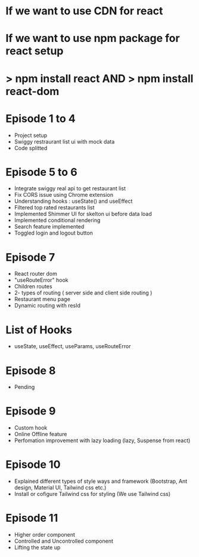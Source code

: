 # If we want to use CDN for react 

# <script crossorigin src="https://unpkg.com/react@18/umd/react.development.js"></script>
# <script crossorigin src="https://unpkg.com/react-dom@18/umd/react-dom.development.js"></script>

# If we want to use npm package for react setup
# > npm install react     AND    > npm install react-dom


# Episode 1 to 4 
  - Project setup 
  - Swiggy restraurant list ui with mock data 
  - Code splitted

# Episode 5 to 6
  - Integrate swiggy real api to get restaurant list
  - Fix CORS issue using Chrome extension
  - Understanding hooks : useState() and useEffect
  - Filtered top rated restaurants list
  - Implemented Shimmer UI for skelton ui before data load
  - Implemented conditional rendering
  - Search feature implemented
  - Toggled login and logout button

# Episode 7 
  - React router dom
  - "useRouteError" hook
  - Children routes
  - 2- types of routing ( server side and client side routing )
  - Restaurant menu page
  - Dynamic routing with resId


# List of Hooks 
  - useState, useEffect, useParams, useRouteError

# Episode 8
  - Pending

# Episode 9
  - Custom hook
  - Online Offline feature
  - Perfomation improvement with lazy loading  (lazy, Suspense from react)

# Episode 10
  - Explained different types of style ways and framework (Bootstrap, Ant design, Material UI, Tailwind css etc.)
  - Install or cofigure Tailwind css for styling  (We use Tailwind css)

# Episode 11
 - Higher order component
 - Controlled and Uncontrolled component
 - Lifting the state up
